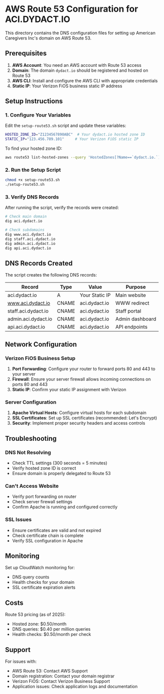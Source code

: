 # AWS Route 53 Configuration for ACI.DYDACT.IO

This directory contains the DNS configuration files for setting up American Caregivers Inc's domain on AWS Route 53.

## Prerequisites

1. **AWS Account**: You need an AWS account with Route 53 access
2. **Domain**: The domain `dydact.io` should be registered and hosted on Route 53
3. **AWS CLI**: Install and configure the AWS CLI with appropriate credentials
4. **Static IP**: Your Verizon FiOS business static IP address

## Setup Instructions

### 1. Configure Your Variables

Edit the `setup-route53.sh` script and update these variables:

```bash
HOSTED_ZONE_ID="Z1234567890ABC"  # Your dydact.io hosted zone ID
STATIC_IP="123.456.789.101"     # Your Verizon FiOS static IP
```

To find your hosted zone ID:
```bash
aws route53 list-hosted-zones --query 'HostedZones[?Name==`dydact.io.`]'
```

### 2. Run the Setup Script

```bash
chmod +x setup-route53.sh
./setup-route53.sh
```

### 3. Verify DNS Records

After running the script, verify the records were created:

```bash
# Check main domain
dig aci.dydact.io

# Check subdomains
dig www.aci.dydact.io
dig staff.aci.dydact.io
dig admin.aci.dydact.io
dig api.aci.dydact.io
```

## DNS Records Created

The script creates the following DNS records:

| Record | Type | Value | Purpose |
|--------|------|-------|---------|
| aci.dydact.io | A | Your Static IP | Main website |
| www.aci.dydact.io | CNAME | aci.dydact.io | WWW redirect |
| staff.aci.dydact.io | CNAME | aci.dydact.io | Staff portal |
| admin.aci.dydact.io | CNAME | aci.dydact.io | Admin dashboard |
| api.aci.dydact.io | CNAME | aci.dydact.io | API endpoints |

## Network Configuration

### Verizon FiOS Business Setup

1. **Port Forwarding**: Configure your router to forward ports 80 and 443 to your server
2. **Firewall**: Ensure your server firewall allows incoming connections on ports 80 and 443
3. **Static IP**: Confirm your static IP assignment with Verizon

### Server Configuration

1. **Apache Virtual Hosts**: Configure virtual hosts for each subdomain
2. **SSL Certificates**: Set up SSL certificates (recommended: Let's Encrypt)
3. **Security**: Implement proper security headers and access controls

## Troubleshooting

### DNS Not Resolving
- Check TTL settings (300 seconds = 5 minutes)
- Verify hosted zone ID is correct
- Ensure domain is properly delegated to Route 53

### Can't Access Website
- Verify port forwarding on router
- Check server firewall settings
- Confirm Apache is running and configured correctly

### SSL Issues
- Ensure certificates are valid and not expired
- Check certificate chain is complete
- Verify SSL configuration in Apache

## Monitoring

Set up CloudWatch monitoring for:
- DNS query counts
- Health checks for your domain
- SSL certificate expiration alerts

## Costs

Route 53 pricing (as of 2025):
- Hosted zone: $0.50/month
- DNS queries: $0.40 per million queries
- Health checks: $0.50/month per check

## Support

For issues with:
- AWS Route 53: Contact AWS Support
- Domain registration: Contact your domain registrar
- Verizon FiOS: Contact Verizon Business Support
- Application issues: Check application logs and documentation